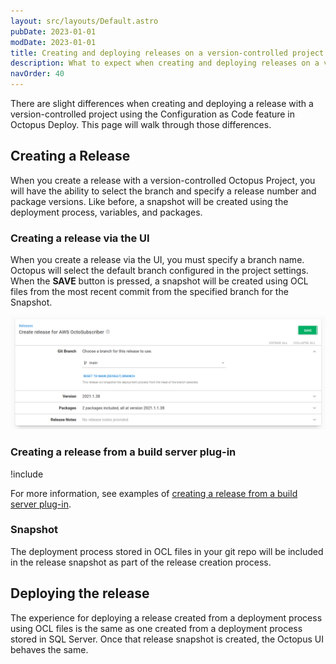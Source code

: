 ```yaml
---
layout: src/layouts/Default.astro
pubDate: 2023-01-01
modDate: 2023-01-01
title: Creating and deploying releases on a version-controlled project
description: What to expect when creating and deploying releases on a version-controlled project using the Configuration as Code feature in Octopus Deploy.
navOrder: 40 
---
```


There are slight differences when creating and deploying a release with a version-controlled project using the Configuration as Code feature in Octopus Deploy. This page will walk through those differences.

## Creating a Release

When you create a release with a version-controlled Octopus Project, you will have the ability to select the branch and specify a release number and package versions. Like before, a snapshot will be created using the deployment process, variables, and packages.  

### Creating a release via the UI

When you create a release via the UI, you must specify a branch name. Octopus will select the default branch configured in the project settings. When the **SAVE** button is pressed, a snapshot will be created using OCL files from the most recent commit from the specified branch for the Snapshot.  

![creating a release via the Octopus UI](/docs/projects/version-control/create-release-octopus-ui.png)

### Creating a release from a build server plug-in

!include <build-server-plugin-version-control-fields>

For more information, see examples of [creating a release from a build server plug-in](/docs/projects/version-control/creating-release-from-a-build-server-plug-in).

### Snapshot

The deployment process stored in OCL files in your git repo will be included in the release snapshot as part of the release creation process.

## Deploying the release

The experience for deploying a release created from a deployment process using OCL files is the same as one created from a deployment process stored in SQL Server. Once that release snapshot is created, the Octopus UI behaves the same.